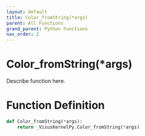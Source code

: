```yaml
---
layout: default
title: Color_fromString(*args)
parent: All Functions
grand_parent: Python Functions
nav_order: 2
---
```


# Color_fromString(*args)

Describe function here.

# Function Definition

```python
def Color_fromString(*args):
    return _VisusKernelPy.Color_fromString(*args)
```